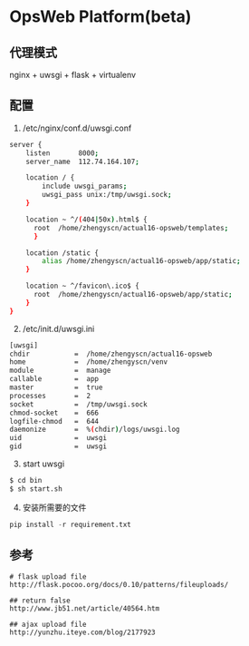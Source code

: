 # OpsWeb Platform(beta)


## 代理模式 
nginx + uwsgi + flask + virtualenv


## 配置
1. /etc/nginx/conf.d/uwsgi.conf

```bash
server {
    listen       8000;
    server_name  112.74.164.107;

    location / {
        include uwsgi_params;
        uwsgi_pass unix:/tmp/uwsgi.sock;
    }

    location ~ ^/(404|50x).html$ {
      root  /home/zhengyscn/actual16-opsweb/templates;
      }

    location /static {
        alias /home/zhengyscn/actual16-opsweb/app/static;
    }

    location ~ ^/favicon\.ico$ {
      root  /home/zhengyscn/actual16-opsweb/app/static;
    }
}
```

2. /etc/init.d/uwsgi.ini

```bash
[uwsgi]
chdir           =  /home/zhengyscn/actual16-opsweb 
home            =  /home/zhengyscn/venv
module          =  manage
callable        =  app 
master          =  true
processes       =  2
socket          =  /tmp/uwsgi.sock
chmod-socket    =  666
logfile-chmod   =  644
daemonize       =  %(chdir)/logs/uwsgi.log
uid             =  uwsgi
gid             =  uwsgi
```

3. start uwsgi

```bash
$ cd bin
$ sh start.sh
```

4. 安装所需要的文件

```python
pip install -r requirement.txt
```

## 参考
```
# flask upload file
http://flask.pocoo.org/docs/0.10/patterns/fileuploads/

## return false
http://www.jb51.net/article/40564.htm

## ajax upload file
http://yunzhu.iteye.com/blog/2177923
```
